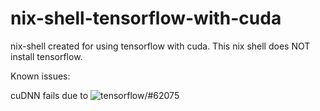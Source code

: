 # nix-shell-tensorflow-with-cuda

nix-shell created for using tensorflow with cuda. This nix shell does NOT install
tensorflow.

Known issues:

cuDNN fails due to ![tensorflow/#62075](https://github.com/tensorflow/tensorflow/issues/62075)
